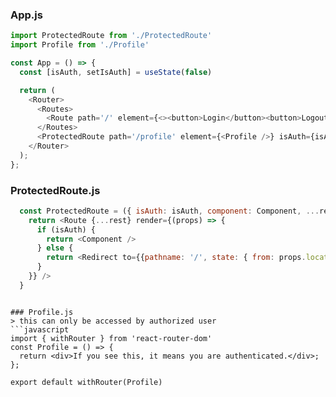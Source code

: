### App.js
```javascript
import ProtectedRoute from './ProtectedRoute'
import Profile from './Profile'

const App = () => {
  const [isAuth, setIsAuth] = useState(false)

  return (
    <Router>
      <Routes>
        <Route path='/' element={<><button>Login</button><button>Logout</button></>} />
      </Routes>
      <ProtectedRoute path='/profile' element={<Profile />} isAuth={isAuth} />
    </Router>
  );
};
```

### ProtectedRoute.js
```javascript
  const ProtectedRoute = ({ isAuth: isAuth, component: Component, ...rest }) => {
    return <Route {...rest} render={(props) => {
      if (isAuth) {
        return <Component />
      } else {
        return <Redirect to={{pathname: '/', state: { from: props.location }}} />
      }
    }} />
  }
```


```

### Profile.js
> this can only be accessed by authorized user
```javascript
import { withRouter } from 'react-router-dom'
const Profile = () => {
  return <div>If you see this, it means you are authenticated.</div>;
};

export default withRouter(Profile)
```
